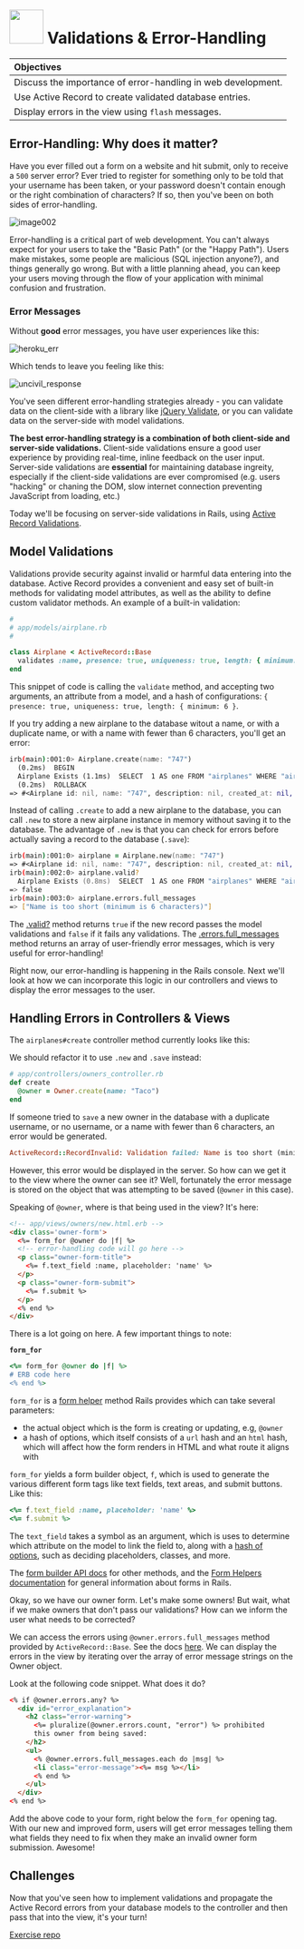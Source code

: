 # <img src="https://cloud.githubusercontent.com/assets/7833470/10899314/63829980-8188-11e5-8cdd-4ded5bcb6e36.png" height="60"> Validations &amp; Error-Handling

| Objectives |
|:--- |
| Discuss the importance of error-handling in web development. |
| Use Active Record to create validated database entries. |
| Display errors in the view using `flash` messages. |

## Error-Handling: Why does it matter?

Have you ever filled out a form on a website and hit submit, only to receive a `500` server error? Ever tried to register for something only to be told that your username has been taken, or your password doesn't contain enough or the right combination of characters? If so, then you've been on both sides of error-handling.

![image002](https://cloud.githubusercontent.com/assets/7833470/11665972/e333daa4-9d9e-11e5-866b-4e146f92671d.gif)

Error-handling is a critical part of web development. You can't always expect for your users to take the "Basic Path" (or the "Happy Path"). Users make mistakes, some people are malicious (SQL injection anyone?), and things generally go wrong. But with a little planning ahead, you can keep your users moving through the flow of your application with minimal confusion and frustration.

### Error Messages

Without **good** error messages, you have user experiences like this:

![heroku_err](https://cloud.githubusercontent.com/assets/7833470/11666054/50c8dede-9d9f-11e5-8484-7f547b224638.png)

Which tends to leave you feeling like this:

![uncivil_response](https://cloud.githubusercontent.com/assets/7833470/11666081/75a502f0-9d9f-11e5-9d51-3c71a5bc3dcf.gif)

You've seen different error-handling strategies already - you can validate data on the client-side with a library like <a href="http://jqueryvalidation.org" target="_blank">jQuery Validate</a>, or you can validate data on the server-side with model validations.

**The best error-handling strategy is a combination of both client-side and server-side validations.** Client-side validations ensure a good user experience by providing real-time, inline feedback on the user input. Server-side validations are **essential** for maintaining database ingreity, especially if the client-side validations are ever compromised (e.g. users "hacking" or chaning the DOM, slow internet connection preventing JavaScript from loading, etc.)

Today we'll be focusing on server-side validations in Rails, using <a href="http://guides.rubyonrails.org/active_record_validations.html" target="_blank">Active Record Validations</a>.

## Model Validations

Validations provide security against invalid or harmful data entering into the database. Active Record provides a convenient and easy set of built-in methods for validating model attributes, as well as the ability to define custom validator methods. An example of a built-in validation:

```ruby
#
# app/models/airplane.rb
#

class Airplane < ActiveRecord::Base
  validates :name, presence: true, uniqueness: true, length: { minimum: 6 }
end
```

This snippet of code is calling the `validate` method, and accepting two arguments, an attribute from a model, and a hash of configurations: `{ presence: true, uniqueness: true, length: { minimum: 6 }`.

If you try adding a new airplane to the database witout a name, or with a duplicate name, or with a name with fewer than 6 characters, you'll get an error:

```zsh
irb(main):001:0> Airplane.create(name: "747")
  (0.2ms)  BEGIN
  Airplane Exists (1.1ms)  SELECT  1 AS one FROM "airplanes" WHERE "airplanes"."name" = '747' LIMIT 1
  (0.2ms)  ROLLBACK
=> #<Airplane id: nil, name: "747", description: nil, created_at: nil, updated_at: nil>
```

Instead of calling `.create` to add a new airplane to the database, you can call `.new` to store a new airplane instance in memory without saving it to the database. The advantage of `.new` is that you can check for errors before actually saving a record to the database (`.save`):

```zsh
irb(main):001:0> airplane = Airplane.new(name: "747")
=> #<Airplane id: nil, name: "747", description: nil, created_at: nil, updated_at: nil>
irb(main):002:0> airplane.valid?
  Airplane Exists (0.8ms)  SELECT  1 AS one FROM "airplanes" WHERE "airplanes"."name" = '747' LIMIT 1
=> false
irb(main):003:0> airplane.errors.full_messages
=> ["Name is too short (minimum is 6 characters)"]
```

The <a href="http://edgeguides.rubyonrails.org/active_record_validations.html#valid-questionmark-and-invalid-questionmark" target="_blank">.valid?</a> method returns `true` if the new record passes the model validations and `false` if it fails any validations. The <a href="http://edgeguides.rubyonrails.org/active_record_validations.html#errors-add" target="_blank">.errors.full_messages</a> method returns an array of user-friendly error messages, which is very useful for error-handling!

Right now, our error-handling is happening in the Rails console. Next we'll look at how we can incorporate this logic in our controllers and views to display the error messages to the user.

## Handling Errors in Controllers & Views

The `airplanes#create` controller method currently looks like this:

We should refactor it to use `.new` and `.save` instead:



```ruby
# app/controllers/owners_controller.rb
def create
  @owner = Owner.create(name: "Taco")
end
```

If someone tried to `save` a new owner in the database with a duplicate username, or no username, or a name with fewer than 6 characters, an error would be generated.

```ruby
ActiveRecord::RecordInvalid: Validation failed: Name is too short (minimum is 6 characters)
```

However, this error would be displayed in the server. So how can we get it to the view where the owner can see it? Well, fortunately the error message is stored on the object that was attempting to be saved (`@owner` in this case).

Speaking of `@owner`, where is that being used in the view? It's here:

```html
<!-- app/views/owners/new.html.erb -->
<div class='owner-form'>
  <%= form_for @owner do |f| %>
  <!-- error-handling code will go here -->
  <p class="owner-form-title">
    <%= f.text_field :name, placeholder: 'name' %>
  </p>
  <p class="owner-form-submit">
    <%= f.submit %>
  </p>
  <% end %>
</div>
```

There is a lot going on here. A few important things to note:

**`form_for`**

```ruby
<%= form_for @owner do |f| %>
# ERB code here  
<% end %>
```

`form_for` is a [form helper](http://guides.rubyonrails.org/form_helpers.html#binding-a-form-to-an-object) method Rails provides which can take several parameters:
  - the actual object which is the form is creating or updating, e.g, `@owner`
  - a hash of options, which itself consists of a `url` hash and an `html` hash, which will affect how the form renders in HTML and what route it aligns with

`form_for` yields a form builder object, `f`, which is used to generate the various different form tags like text fields, text areas, and submit buttons. Like this:

```ruby
<%= f.text_field :name, placeholder: 'name' %>
<%= f.submit %>
```

The `text_field` takes a symbol as an argument, which is uses to determine which attribute on the model to link the field to, along with a [hash of options](http://apidock.com/rails/ActionView/Helpers/FormHelper/text_field), such as deciding placeholders, classes, and more.

The [form builder API docs](http://api.rubyonrails.org/classes/ActionView/Helpers/FormBuilder.html) for other methods, and the [Form Helpers documentation](http://guides.rubyonrails.org/form_helpers.html) for general information about forms in Rails.

Okay, so we have our owner form. Let's make some owners! But wait, what if we make owners that don't pass our validations? How can we inform the user what needs to be corrected?

We can access the errors using `@owner.errors.full_messages` method provided by `ActiveRecord::Base`. See the docs [here](http://api.rubyonrails.org/classes/ActiveModel/Errors.html#method-i-full_message).  We can display the errors in the view by iterating over the array of error message strings on the Owner object.

Look at the following code snippet. What does it do?

```html
<% if @owner.errors.any? %>
  <div id="error_explanation">
    <h2 class="error-warning">
      <%= pluralize(@owner.errors.count, "error") %> prohibited
      this owner from being saved:
    </h2>
    <ul>
      <% @owner.errors.full_messages.each do |msg| %>
      <li class="error-message"><%= msg %></li>
      <% end %>
    </ul>
  </div>
<% end %>
```

Add the above code to your form, right below the `form_for` opening tag. With our new and improved form, users will get error messages telling them what fields they need to fix when they make an invalid owner form submission. Awesome!

## Challenges

Now that you've seen how to implement validations and propagate the Active Record errors from your database models to the controller and then pass that into the view, it's your turn!

[Exercise repo](https://github.com/sf-wdi-22-23/rails-forms-validations)